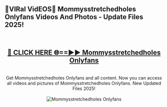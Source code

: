 <h2>🔴VIRal VidEOS🔴 Mommysstretchedholes Onlyfans Videos And Photos - Update Files 2025!</h2>
<br>
<div align="center">
<h2><a href="https://virallinks.top/odZfE0" rel="nofollow">🔴 CLICK HERE 🌐==►► Mommysstretchedholes Onlyfans</a></h2>
<br>
Get Mommysstretchedholes Onlyfans and all content. Now you can access all videos and pictures of Mommysstretchedholes Onlyfans. New Updated Files 2025!
<br>
<br>
<a href="https://virallinks.top/odZfE0" rel="nofollow" data-target="animated-image.originalLink"><img src="https://i.imgur.com/dJHk4Zq.gif)" alt="Mommysstretchedholes Onlyfans" style="max-width: 100%; display: inline-block;" data-target="animated-image.originalImage"></a>
</div>
<br>
